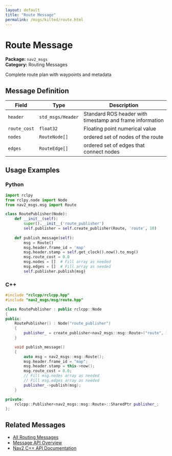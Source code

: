 ```yaml
---
layout: default
title: "Route Message"
permalink: /msgs/kilted/route.html
---
```


# Route Message

**Package:** `nav2_msgs`  
**Category:** Routing Messages

Complete route plan with waypoints and metadata

## Message Definition

| Field | Type | Description |
|-------|------|-------------|
| `header` | `std_msgs/Header` | Standard ROS header with timestamp and frame information |
| `route_cost` | `float32` | Floating point numerical value |
| `nodes` | `RouteNode[]` | ordered set of nodes of the route |
| `edges` | `RouteEdge[]` | ordered set of edges that connect nodes |



## Usage Examples

### Python

```python
import rclpy
from rclpy.node import Node
from nav2_msgs.msg import Route

class RoutePublisher(Node):
    def __init__(self):
        super().__init__('route_publisher')
        self.publisher = self.create_publisher(Route, 'route', 10)
        
    def publish_message(self):
        msg = Route()
        msg.header.frame_id = 'map'
        msg.header.stamp = self.get_clock().now().to_msg()
        msg.route_cost = 0.0
        msg.nodes = []  # Fill array as needed
        msg.edges = []  # Fill array as needed
        self.publisher.publish(msg)
```

### C++

```cpp
#include "rclcpp/rclcpp.hpp"
#include "nav2_msgs/msg/route.hpp"

class RoutePublisher : public rclcpp::Node
{
public:
    RoutePublisher() : Node("route_publisher")
    {
        publisher_ = create_publisher<nav2_msgs::msg::Route>("route", 10);
    }

    void publish_message()
    {
        auto msg = nav2_msgs::msg::Route();
        msg.header.frame_id = "map";
        msg.header.stamp = this->now();
        msg.route_cost = 0.0;
        // Fill msg.nodes array as needed
        // Fill msg.edges array as needed
        publisher_->publish(msg);
    }

private:
    rclcpp::Publisher<nav2_msgs::msg::Route>::SharedPtr publisher_;
};
```

## Related Messages

- [All Routing Messages](/kilted/msgs/index.html#routing-messages)
- [Message API Overview](/kilted/msgs/index.html)
- [Nav2 C++ API Documentation](/kilted/html/index.html)
